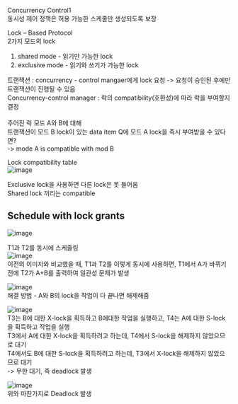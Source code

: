 Concurrency Control1 <br/>
동시성 제어 정책은 허용 가능한 스케줄만 생성되도록 보장

Lock – Based Protocol <br/>
2가지 모드의 lock <br/>
1. shared mode - 읽기만 가능한 lock<br/>
2. exclusive mode - 읽기와 쓰기가 가능한 lock<br/>

트랜잭션 : concurrency - control mangaer에게 lock 요청 -> 요청이 승인된 후에만 트랜잭션이 진행될 수 있음<br/>
Concurrency-control manager : 락의 compatibility(호환성)에 따라 락을 부여할지 결정<br/><br/>
주어진 락 모드 A와 B에 대해<br/>
트랜잭션이 모드 B lock이 있는 data item Q에 모드 A lock을 즉시 부여받을 수 있다면?<br/>
-> mode A is compatible with mod B<br/>

Lock compatibility table<br/>
![image](https://github.com/purekm/Today-I-Learned/assets/90774046/30b993f1-5bb1-4b81-951e-ac30d9e26c7f)<br/>

Exclusive lock을 사용하면 다른 lock은 못 들어옴<br/>
Shared lock 끼리는 compatible<br/>

Schedule with lock grants<br/>
-
![image](https://github.com/purekm/Today-I-Learned/assets/90774046/5fb31712-b082-4158-83b7-2c909679b86a)<br/>

T1과 T2를 동시에 스케줄링<br/>
![image](https://github.com/purekm/Today-I-Learned/assets/90774046/a0fe4010-e059-4807-a219-06269fec30c3)<br/>
이전의 이미지와 비교했을 때, T1과 T2를 이렇게 동시에 사용하면, T1에서 A가 바뀌기 전에 T2가 A+B를 출력하여 일관성 문제가 발생<br/>


![image](https://github.com/purekm/Today-I-Learned/assets/90774046/404402f3-3c8d-4ca0-a57b-51368016e421)<br/>
해결 방법 - A와 B의 lock을 작업이 다 끝나면 해제해줌<br/>

![image](https://github.com/purekm/Today-I-Learned/assets/90774046/8eb888f9-f258-4f79-a5d6-dbcbcb33c63a)<br/>
T3는 B에 대한 X-lock을 획득하고 B에대한 작업을 실행하고, T4는 A에 대한 S-lock을 획득하고 작업을 실행<br/>
T3에서 A에 대한 X-lock을 획득하려고 하는데, T4에서 S-lock을 해제하지 않았으므로 대기<br/>
T4에서도 B에 대한 S-lock을 획득하려고 하는데, T3에서 X-lock을 해제하지 않았으므로 대기<br/>
-> 무한 대기, 즉 deadlock 발생<br/>

![image](https://github.com/purekm/Today-I-Learned/assets/90774046/81410e45-d3e2-400e-b1ca-1209a911492a)<br/>
위와 마찬가지로 Deadlock 발생<br/>



